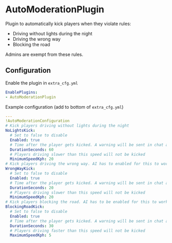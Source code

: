 ﻿# AutoModerationPlugin

Plugin to automatically kick players when they violate rules:
* Driving without lights during the night
* Driving the wrong way
* Blocking the road

Admins are exempt from these rules.

## Configuration
Enable the plugin in `extra_cfg.yml`
```yaml
EnablePlugins:
- AutoModerationPlugin
```

Example configuration (add to bottom of `extra_cfg.yml`)
```yaml
---
!AutoModerationConfiguration
# Kick players driving without lights during the night
NoLightsKick:
  # Set to false to disable
  Enabled: true
  # Time after the player gets kicked. A warning will be sent in chat after half this time
  DurationSeconds: 60
  # Players driving slower than this speed will not be kicked
  MinimumSpeedKph: 20
# Kick players driving the wrong way. AI has to enabled for this to work
WrongWayKick:
  # Set to false to disable
  Enabled: true
  # Time after the player gets kicked. A warning will be sent in chat after half this time
  DurationSeconds: 20
  # Players driving slower than this speed will not be kicked
  MinimumSpeedKph: 20
# Kick players blocking the road. AI has to be enabled for this to work
BlockingRoadKick:
  # Set to false to disable
  Enabled: true
  # Time after the player gets kicked. A warning will be sent in chat after half this time
  DurationSeconds: 30
  # Players driving faster than this speed will not be kicked
  MaximumSpeedKph: 5
```